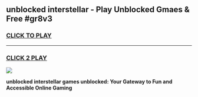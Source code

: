 
## unblocked interstellar - Play Unblocked Gmaes & Free #gr8v3
<h3>
<a href="https://news.freeplayer.one?title=unblocked_interstellar&ref=24F">CLICK TO PLAY</a></h3>
<hr>

<h3>
<a href="https://news.freeplayer.one?title=unblocked_interstellar&ref=24F">CLICK 2 PLAY</a>
  
</h3>

<a href="https://news.freeplayer.one?title=unblocked_interstellar&ref=24F/"><img src="https://clearcache.store/games.png"></a>


**unblocked interstellar games unblocked: Your Gateway to Fun and Accessible Online Gaming**
